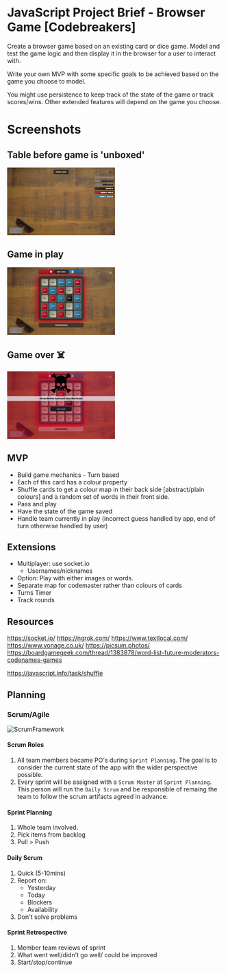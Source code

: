# JavaScript Project Brief - Browser Game [Codebreakers]

Create a browser game based on an existing card or dice game. Model and test the game logic and then display it in the browser for a user to interact with.

Write your own MVP with some specific goals to be achieved based on the game you choose to model.

You might use persistence to keep track of the state of the game or track scores/wins. Other extended features will depend on the game you choose.


# Screenshots
   ## Table before game is 'unboxed'
   <img src="./client/public/StartGame.png" width="50%" />
   
   ## Game in play
   <img src="./client/public/InGame.png" width="50%" />

   ## Game over ☠️
   <img src="./client/public/GameOver.png" width="50%" />


## MVP

* Build game mechanics - Turn based
* Each of this card has a colour property
* Shuffle cards to get a colour map in their back side [abstract/plain colours] and a random set of words in their front side.
* Pass and play
* Have the state of the game saved
* Handle team currently in play (incorrect guess handled by app, end of turn     otherwise handled by user)


## Extensions

* Multiplayer: use socket.io
   - Usernames/nicknames
* Option: Play with either images or words.
* Separate map for codemaster rather than colours of cards
* Turns Timer
* Track rounds


## Resources
https://socket.io/
https://ngrok.com/
https://www.textlocal.com/
https://www.vonage.co.uk/
https://picsum.photos/
https://boardgamegeek.com/thread/1383878/word-list-future-moderators-codenames-games

https://javascript.info/task/shuffle

## Planning 

### Scrum/Agile

![ScrumFramework](/documentation/images/ScrumFrameworkTest.png)

#### Scrum Roles
1. All team members became PO's during `Sprint Planning`.
The goal is to consider the current state of the app with the wider perspective possible.
2. Every sprint will be assigned with a `Scrum Master` at `Sprint Planning`. This person will run the `Daily Scrum` and be responsible of remaing the team to follow the scrum artifacts agreed in advance.

#### Sprint Planning
1. Whole team involved.
2. Pick items from backlog
3. Pull > Push

#### Daily Scrum
1. Quick (5-10mins)
2. Report on:
   * Yesterday
   * Today
   * Blockers
   * Availability
3. Don't solve problems
#### Sprint Retrospective
1. Member team reviews of sprint
2. What went well/didn't go well/ could be improved
3. Start/stop/continue